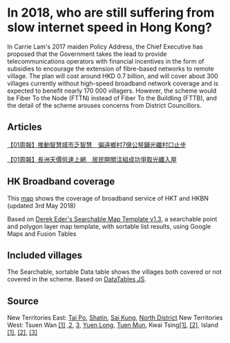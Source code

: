 In 2018, who are still suffering from slow internet speed in Hong Kong?
========================

In Carrie Lam's 2017 maiden Policy Address, the Chief Executive has proposed that the Government takes the lead to provide telecommunications operators with financial incentives in the form of subsidies to encourage the extension of fibre-based networks to remote village. The plan will cost around HKD 0.7 billion, and will cover about 300 villages currently without high-speed broadband network coverage and is expected to benefit nearly 170 000 villagers. However, the scheme would be Fiber To the Node (FTTN) instead of Fiber To the Buildling (FTTB), and the detail of the scheme arouses concerns from District Councillors.

## Articles
[【01周報】推動智慧城市乏智慧　偏遠鄉村7億公帑鋪光纖村口止步](https://www.hk01.com/articles/185892)

[【01周報】長洲天價低速上網　居民開關注組成功爭取光纖入屋](https://www.hk01.com/articles/185903)

## HK Broadband coverage
This [map](http://hk01data.github.io/broadband/) shows the coverage of broadband service of HKT and HKBN (updated 3rd May 2018)

Based on [Derek Eder's Searchable Map Template v1.3](http://derekeder.com/searchable_map_template/), a searchable point and polygon layer map template, with sortable list results, using Google Maps and Fusion Tables

## Included villages
The Searchable, sortable Data table shows the villages both covered or not covered in the scheme.
Based on [DataTables JS](https://datatables.net/).

## Source
New Territories East:
[Tai Po](http://www.districtcouncils.gov.hk/tp/doc/2016_2019/tc/dc_meetings_doc/14020/TPDC_2018_10.pdf), [Shatin](http://www.districtcouncils.gov.hk/st/doc/2016_2019/tc/committee_meetings_doc/DHC/13871/st_dhc_2018_011_tcannex.pdf), [Sai Kung](http://www.districtcouncils.gov.hk/sk/doc/2016_2019/tc/committee_meetings_doc/hehc/14314/SK_hehc_2018_029_TC.pdf), [North District](http://www.districtcouncils.gov.hk/north/doc/2016_2019/tc/committee_meetings_doc/dmweic/13734/n_dmweic_2018_014_ch_v2.pdf)
New Territories West:
Tsuen Wan [[1]](http://www.districtcouncils.gov.hk/tw/doc/2016_2019/tc/dc_meetings_doc/13960/TWDC_Paper_No_142_1718_Annex1.pdf) ,[2](http://www.districtcouncils.gov.hk/tw/doc/2016_2019/tc/dc_meetings_doc/13960/TWDC_Paper_No_142_1718_Annex2.pdf), [3](http://www.districtcouncils.gov.hk/tw/doc/2016_2019/tc/dc_meetings_doc/13960/TWDC_Paper_No_142_1718_Annex3.pdf), [Yuen Long](http://www.districtcouncils.gov.hk/yl/doc/2016_2019/tc/committee_meetings_doc/tp_dc/14167/tpdc_2018_003.pdf), [Tuen Mun](http://www.districtcouncils.gov.hk/tm/doc/2016_2019/tc/committee_meetings_doc/cihc/14077/cihc_2018_009.pdf), Kwai Tsing[[1]](http://www.districtcouncils.gov.hk/kwt/doc/2016_2019/tc/committee_meetings_doc/DFMC/14145/11_D_2018_AnnexI.pdf), [[2]](http://www.districtcouncils.gov.hk/kwt/doc/2016_2019/tc/committee_meetings_doc/DFMC/14145/11_D_2018_AnnexII.pdf), Island [[1]](http://www.districtcouncils.gov.hk/island/doc/2016_2019/tc/dc_meetings_doc/13577/IS_2018_27_A1_TC.pdf), [[2]](http://www.districtcouncils.gov.hk/island/doc/2016_2019/tc/dc_meetings_doc/13577/IS_2018_27_A2_TC.pdf), [[3]](http://www.districtcouncils.gov.hk/island/doc/2016_2019/tc/dc_meetings_doc/13577/IS_2018_27_A3_TC.pdf)